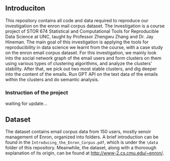 ## Introduciton

This repository contains all code and data required to reproduce our investigation on the enron mail corpus dataset. The investigation is a course project of STOR 674 Statistical and Computational Tools for Reproducible Data Science at UNC, taught by Professor Zhengwu Zhang and Dr. Jay Hineman. The main goal of this investigation is applying the tools for reproducibility in data science we learnt from the course, with a case study on the enron email corpus dataset. For this investigation, we mainly look into the social network graph of the email users and form clusters on them using various types of clustering algorithms, and analyze the clusters' stability. After that, we pick out two most stable clusters, and dig deeper into the content of the emails. Run GPT API on the text data of the emails within the clusters and do semantic analysis.

### Instruction of the project
waiting for update...


## Dataset

The dataset contains email corpus data from 150 users, mostly senoir management of Enron, organized into folders. A brief introduction can be found in the `Introducing_the_Enron_Corpus.pdf`, which is under the `\data` folder of this repository. Meanwhile, the dataset, along with a thoroough explanation of its origin, can be found at http://www-2.cs.cmu.edu/~enron/.


